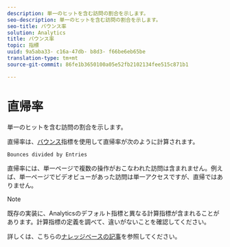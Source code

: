 ```yaml
---
description: 単一のヒットを含む訪問の割合を示します。
seo-description: 単一のヒットを含む訪問の割合を示します。
seo-title: バウンス率
solution: Analytics
title: バウンス率
topic: 指標
uuid: 9a5aba33- c16a-47db- b8d3- f66be6eb65be
translation-type: tm+mt
source-git-commit: 86fe1b3650100a05e52fb2102134fee515c871b1

---
```



# 直帰率

単一のヒットを含む訪問の割合を示します。

直帰率は、[バウンス](../../../components/c-variables/c-metrics/metrics-bounces.md#concept_2A92D575504E4522B860AB44B0621593)指標を使用して直帰率が次のように計算されます。

`Bounces divided by Entries`

直帰率には、単一ページで複数の操作がおこなわれた訪問は含まれません。例えば、単一ページでビデオビューがあった訪問は単一アクセスですが、直帰ではありません。

>[!NOTE]
>
>既存の実装に、Analyticsのデフォルト指標と異なる計算指標が含まれることがあります。計算指標の定義を調べて、違いがないことを確認してください。

詳しくは、こちらの[ナレッジベースの記事](https://marketing.adobe.com/resources/help/en_US/home/index.html#kb-analytics-comparing-bounces-and-single-access)を参照してください。
